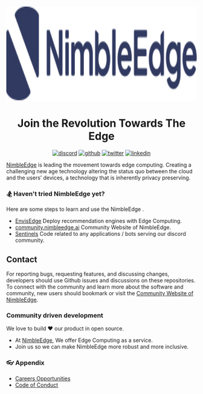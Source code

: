 <h1 align="center">

  <br>
  <img src="./assets/nimbleedge-logo-blue-white-bg-with-name.jpg" alt="NimbleEdge"/ height="250" width="800">
  <br>
  <br>
  Join the Revolution Towards The Edge
  <br>
</h1>

<p align="center">
<a href="https://discord.com/invite/TgAD7dgX7V" alt="discord"><img src="https://img.shields.io/badge/discord-@nimbleedge--discord-green.svg" alt="discord"></img></a>
<a href="https://github.com/NimbleEdge" alt="github"><img src="https://img.shields.io/badge/github-@nimbleedge--github-orange.svg" alt="github"></img></a>
<a href="https://twitter.com/NimbleedgeINC" alt="twitter"><img src="https://img.shields.io/badge/twitter-@nimbleedge--twitter-yellow.svg" alt="twitter"></img></a>
<a href="https://www.linkedin.com/company/nimbleedge/" alt="linkedin"><img src="https://img.shields.io/badge/linkedin-@nimbleedge--linkedin-red.svg" alt="linkedin"></img></a>
</p>

[NimbleEdge](https://www.nimbleedge.ai/) is leading the movement towards edge computing. Creating a challenging new age technology altering the status quo between the cloud and the users’ devices, a technology that is inherently privacy preserving.

### 🏂 Haven't tried NimbleEdge  yet?
Here are some steps to learn and use the NimbleEdge .

- [EnvisEdge](https://github.com/NimbleEdge/EnvisEdge) Deploy recommendation engines with Edge Computing.
- [community.nimbleedge.ai](https://github.com/NimbleEdge/community.nimbleedge.ai) Community Website of NimbleEdge.
- [Sentinels](https://github.com/NimbleEdge/Sentinels) Code related to any applications / bots serving our discord community.

## Contact
For reporting bugs, requesting features, and discussing changes, developers should use Github issues and discussions on these repositories. To connect with the community and learn more about the software and community, new users should bookmark or visit the [Community Website of NimbleEdge](https://www.nimbleedge.ai/).

### Community driven development

We love to build ❤ our product in open source.
 - At [NimbleEdge](https://www.nimbleedge.ai/), We offer Edge Computing as a service.
 - Join us so we can make NimbleEdge more robust and more inclusive.

### 👓 Appendix

- [Careers Opportunities](https://www.nimbleedge.ai/careers)
- [Code of Conduct](https://github.com/NimbleEdge/EnvisEdge/blob/main/CODE_OF_CONDUCT.md)

